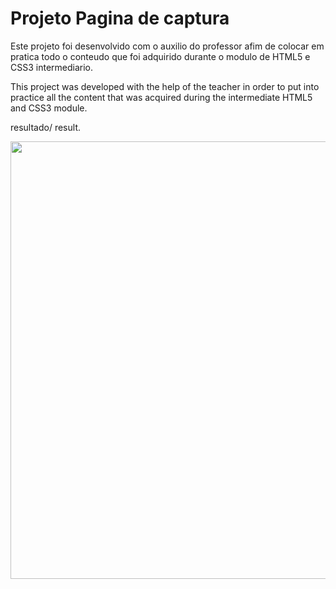 <h1> Projeto Pagina de captura</h1>


<p> Este projeto foi desenvolvido com o auxilio do professor afim de colocar em pratica todo o conteudo que foi adquirido durante o modulo de HTML5 e CSS3 intermediario. </p> 

<p> This project was developed with the help of the teacher in order to put into practice all the content that was acquired during the intermediate HTML5 and CSS3 module. </p>


resultado/ result.

<div align= "center">
<img src="https://user-images.githubusercontent.com/111013228/186487638-9b80c789-66af-4800-8b6e-5da38d5f9399.PNG" width="700px"/>
</div>

